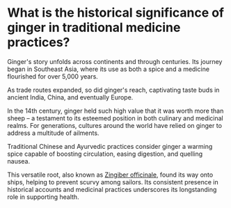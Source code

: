 # What is the historical significance of ginger in traditional medicine practices?

Ginger's story unfolds across continents and through centuries. Its journey began in Southeast Asia, where its use as both a spice and a medicine flourished for over 5,000 years.

As trade routes expanded, so did ginger's reach, captivating taste buds in ancient India, China, and eventually Europe.

In the 14th century, ginger held such high value that it was worth more than sheep – a testament to its esteemed position in both culinary and medicinal realms. For generations, cultures around the world have relied on ginger to address a multitude of ailments.

Traditional Chinese and Ayurvedic practices consider ginger a warming spice capable of boosting circulation, easing digestion, and quelling nausea.

This versatile root, also known as [Zingiber officinale](https://www.drberg.com/blog/use-ginger-lemon-water-to-do-intermittent-fasting-longer), found its way onto ships, helping to prevent scurvy among sailors. Its consistent presence in historical accounts and medicinal practices underscores its longstanding role in supporting health.